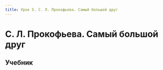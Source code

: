 ```yaml
---
title: Урок 5. С. Л. Прокофьева. Самый большой друг
---
```


# С. Л. Прокофьева. Самый большой друг

## Учебник